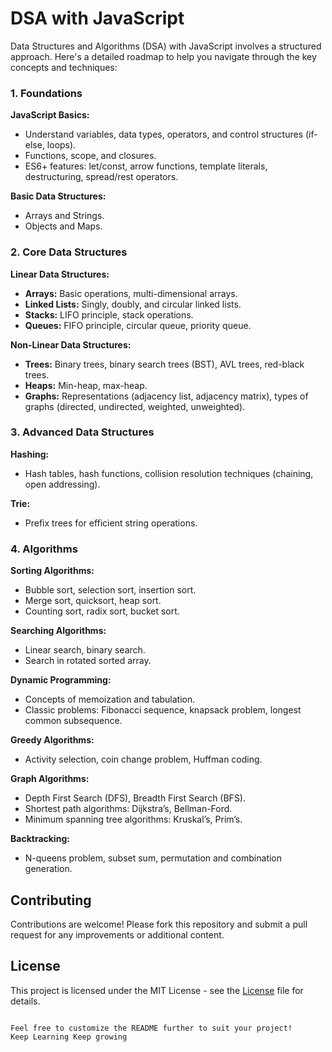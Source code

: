 # DSA with JavaScript
Data Structures and Algorithms (DSA) with JavaScript involves a structured approach. Here's a detailed roadmap to help you navigate through the key concepts and techniques:

### 1. **Foundations**

**JavaScript Basics:**
- Understand variables, data types, operators, and control structures (if-else, loops).
- Functions, scope, and closures.
- ES6+ features: let/const, arrow functions, template literals, destructuring, spread/rest operators.

**Basic Data Structures:**
- Arrays and Strings.
- Objects and Maps.

### 2. **Core Data Structures**

**Linear Data Structures:**
- **Arrays:** Basic operations, multi-dimensional arrays.
- **Linked Lists:** Singly, doubly, and circular linked lists.
- **Stacks:** LIFO principle, stack operations.
- **Queues:** FIFO principle, circular queue, priority queue.

**Non-Linear Data Structures:**
- **Trees:** Binary trees, binary search trees (BST), AVL trees, red-black trees.
- **Heaps:** Min-heap, max-heap.
- **Graphs:** Representations (adjacency list, adjacency matrix), types of graphs (directed, undirected, weighted, unweighted).

### 3. **Advanced Data Structures**

**Hashing:**
- Hash tables, hash functions, collision resolution techniques (chaining, open addressing).

**Trie:**
- Prefix trees for efficient string operations.

### 4. **Algorithms**

**Sorting Algorithms:**
- Bubble sort, selection sort, insertion sort.
- Merge sort, quicksort, heap sort.
- Counting sort, radix sort, bucket sort.

**Searching Algorithms:**
- Linear search, binary search.
- Search in rotated sorted array.

**Dynamic Programming:**
- Concepts of memoization and tabulation.
- Classic problems: Fibonacci sequence, knapsack problem, longest common subsequence.

**Greedy Algorithms:**
- Activity selection, coin change problem, Huffman coding.

**Graph Algorithms:**
- Depth First Search (DFS), Breadth First Search (BFS).
- Shortest path algorithms: Dijkstra’s, Bellman-Ford.
- Minimum spanning tree algorithms: Kruskal’s, Prim’s.

**Backtracking:**
- N-queens problem, subset sum, permutation and combination generation.

## Contributing

Contributions are welcome! Please fork this repository and submit a pull request for any improvements or additional content.

## License

This project is licensed under the MIT License - see the [License](Licence) file for details.
```

Feel free to customize the README further to suit your project!
Keep Learning Keep growing

